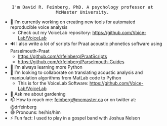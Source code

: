 <p align="center">
  <samp>
I'm David R. Feinberg, PhD. A psychology professor at McMaster University.
  </samp>
</p>


- 🔭 I’m currently working on creating new tools for automated reproducible voice analysis
  - Check out my VoiceLab repository: https://github.com/Voice-Lab/VoiceLab
- :loud_sound: I also write a lot of scripts for Praat acoustic phonetics software using Parselmouth-Praat
  - https://github.com/drfeinberg/PraatScripts
  - https://github.com/drfeinberg/Parselmouth-Guides
-  :open_book: I’m always learning more Python
- 👯 I’m looking to collaborate on translating acoustic analysis and manipulation algorithms from MatLab code to Python
  - This is for the VoiceLab Software: https://github.com/Voice-Lab/VoiceLab
- 🌱 Ask me about gardening
- 📫 How to reach me: feinberg@mcmaster.ca or on twitter at: @drfeinberg
- 😄 Pronouns: he/his/him
- ⚡ Fun fact: I used to play in a gospel band with Joshua Nelson
